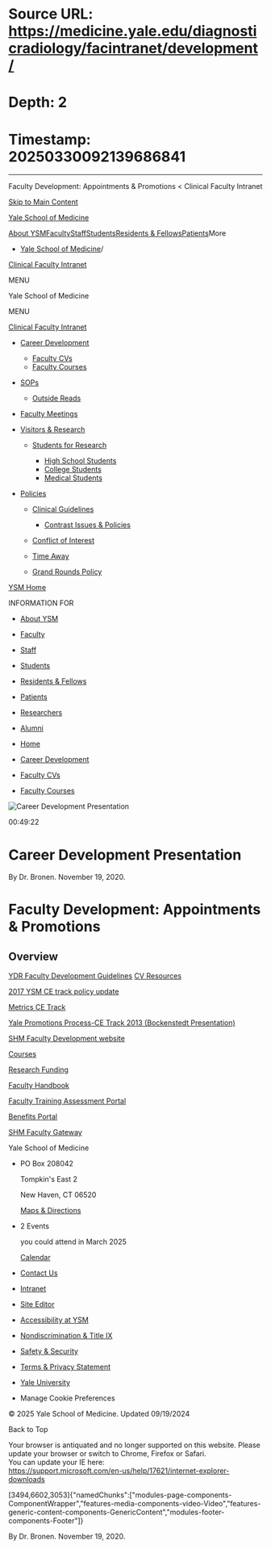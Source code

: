 # Source URL: https://medicine.yale.edu/diagnosticradiology/facintranet/development/
# Depth: 2
# Timestamp: 20250330092139686841

---

Faculty Development: Appointments & Promotions < Clinical Faculty Intranet 










[Skip to Main Content](#page-container)

[Yale School of Medicine](/)

[About YSM](/ysm/about/)[Faculty](/ysm/faculty/)[Staff](/ysm/myysm/)[Students](/ysm/edu/)[Residents & Fellows](/ysm/edu/residency-fellowships/)[Patients](https://yalemedicine.org)More

* [Yale School of Medicine](/)/

[Clinical Faculty Intranet](/diagnosticradiology/facintranet) 

MENU

Yale School of Medicine

MENU

[Clinical Faculty Intranet](/diagnosticradiology/facintranet)

* [Career Development](/diagnosticradiology/facintranet/development/)

  + [Faculty CVs](/diagnosticradiology/facintranet/development/cv/)
  + [Faculty Courses](/diagnosticradiology/facintranet/development/courses/)
* [SOPs](/diagnosticradiology/facintranet/sops/)

  + [Outside Reads](/diagnosticradiology/facintranet/sops/outsidereads/)

* [Faculty Meetings](/diagnosticradiology/facintranet/meetings/)
* [Visitors & Research](/diagnosticradiology/facintranet/volunteers/)

  + [Students for Research](/diagnosticradiology/facintranet/volunteers/studentsforresearch/)

    - [High School Students](/diagnosticradiology/facintranet/volunteers/studentsforresearch/highschoolstudents/)
    - [College Students](/diagnosticradiology/facintranet/volunteers/studentsforresearch/collegestundentsresearch/)
    - [Medical Students](/diagnosticradiology/facintranet/volunteers/studentsforresearch/medstudentsforresearch/)

* [Policies](/diagnosticradiology/facintranet/policies/)

  + [Clinical Guidelines](/diagnosticradiology/facintranet/policies/guidelines/)

    - [Contrast Issues & Policies](/diagnosticradiology/facintranet/policies/guidelines/contrast/)
  + [Conflict of Interest](/diagnosticradiology/facintranet/policies/coi/)
  + [Time Away](/diagnosticradiology/facintranet/policies/timeaway/)
  + [Grand Rounds Policy](/diagnosticradiology/facintranet/policies/grandroundsexpenses/)

[YSM Home](/ysm)

INFORMATION FOR

* [About YSM](/ysm/about/)
* [Faculty](/ysm/faculty/)
* [Staff](/ysm/myysm/)
* [Students](/ysm/edu/)
* [Residents & Fellows](/ysm/edu/residency-fellowships/)
* [Patients](https://yalemedicine.org)
* [Researchers](/ysm/research/)
* [Alumni](/ysm/alumni/)

* [Home](/diagnosticradiology/facintranet/)
* [Career Development](/diagnosticradiology/facintranet/development/)

* [Faculty CVs](/diagnosticradiology/facintranet/development/cv/)
* [Faculty Courses](/diagnosticradiology/facintranet/development/courses/)

![Career Development Presentation](https://res.cloudinary.com/ysm/image/upload/yms/prod/fff100be-ff44-467d-8391-88ecb2ea0238)

00:49:22

# Career Development Presentation

By Dr. Bronen. November 19, 2020.

# Faculty Development: Appointments & Promotions

## Overview

[YDR Faculty Development Guidelines](https://files-profile.medicine.yale.edu/documents/1a20be0b-67ce-462f-9db5-01fbdbdc5ae2 "YDR Faculty Development Guidelines")   [CV Resources](/diagnosticradiology/facintranet/development/cv/ "CV Resources Home")

[2017 YSM CE track policy update](https://files-profile.medicine.yale.edu/documents/e568120d-bd2c-49fc-9336-5d78f826e290 "2017 YSM CE track policy update")

[Metrics CE Track](https://files-profile.medicine.yale.edu/documents/c8ee4a1b-43cb-439d-b471-dca978abe73d "Metrics CE Track")

[Yale Promotions Process-CE Track 2013 (Bockenstedt Presentation)](https://files-profile.medicine.yale.edu/documents/2d2495a1-9f38-495c-8d23-ccf8e0d79b99 "Yale Promotion Process CE Track 2013")

[SHM Faculty Development website](https://medicine.yale.edu/oapd/)

[Courses](/diagnosticradiology/facintranet/development/courses/ "Courses")

[Research Funding](http://radiology.yale.edu/intranet/research/overview/overview.aspx)

[Faculty Handbook](https://provost.yale.edu/faculty-handbook)

[Faculty Training Assessment Portal](https://your.yale.edu/work-yale/learn-and-grow/training)

[Benefits Portal](http://www.yale.edu/hronline/benefits/fac.html)

[SHM Faculty Gateway](https://www.yale.edu/faculty)

Yale School of Medicine

* PO Box 208042

  Tompkin's East 2

  New Haven, CT 06520

  [Maps & Directions](https://medicine.yale.edu/maps/)
* 2 Events

  you could attend in March 2025

  [Calendar](https://medicine.yale.edu/calendar/)
* [Contact Us](/bioimaging/contact/)

* [Intranet](/intranet)
* [Site Editor](mailto:ysm.editor@yale.edu)
* [Accessibility at YSM](/accessibility/)
* [Nondiscrimination & Title IX](/myysm/personal-resources/diversity-equity-inclusion/)
* [Safety & Security](/myysm/personal-resources/safety-security-resources/)
* [Terms & Privacy Statement](/ysm/privacy)
* [Yale University](https://yale.edu)
* Manage Cookie Preferences

© 2025 Yale School of Medicine. Updated 09/19/2024

Back to Top

Your browser is antiquated and no longer supported on this website. Please update your browser or switch to Chrome, Firefox or Safari.   
You can update your IE here:   
<https://support.microsoft.com/en-us/help/17621/internet-explorer-downloads>


[3494,6602,3053]{"namedChunks":["modules-page-components-ComponentWrapper","features-media-components-video-Video","features-generic-content-components-GenericContent","modules-footer-components-Footer"]}








By Dr. Bronen. November 19, 2020.